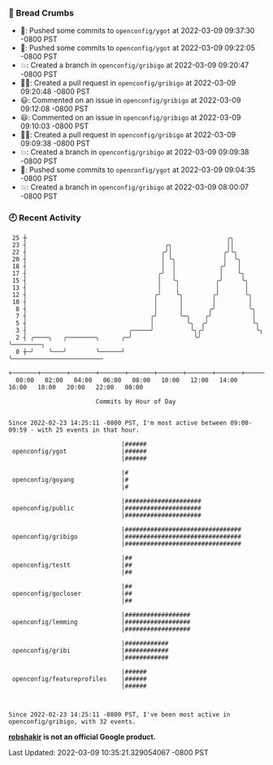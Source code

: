 ### 🍞 Bread Crumbs

 * 🚢: Pushed some commits to `openconfig/ygot` at 2022-03-09 09:37:30 -0800 PST
 * 🚢: Pushed some commits to `openconfig/ygot` at 2022-03-09 09:22:05 -0800 PST
 * 💥: Created a branch in `openconfig/gribigo` at 2022-03-09 09:20:47 -0800 PST
 * ✍🏼: Created a pull request in `openconfig/gribigo` at 2022-03-09 09:20:48 -0800 PST
 * 😃: Commented on an issue in `openconfig/gribigo` at 2022-03-09 09:12:08 -0800 PST
 * 😃: Commented on an issue in `openconfig/gribigo` at 2022-03-09 09:10:03 -0800 PST
 * ✍🏼: Created a pull request in `openconfig/gribigo` at 2022-03-09 09:09:38 -0800 PST
 * 💥: Created a branch in `openconfig/gribigo` at 2022-03-09 09:09:38 -0800 PST
 * 🚢: Pushed some commits to `openconfig/ygot` at 2022-03-09 09:04:35 -0800 PST
 * 💥: Created a branch in `openconfig/gribigo` at 2022-03-09 08:00:07 -0800 PST

### 🕘 Recent Activity
```
 25 ┼                                                       ╭╮
 23 ┤                                      ╭╮               ││
 22 ┤                                     ╭╯│              ╭╯╰╮
 20 ┤                                     │ ╰╮             │  ╰╮
 18 ┤                                     │  │            ╭╯   │
 17 ┤                                    ╭╯  │            │    ╰╮
 15 ┤                                    │   ╰╮          ╭╯     ╰╮
 13 ┤                                    │    │          │       │
 12 ┤                                   ╭╯    ╰╮        ╭╯       ╰╮
 10 ┤                                   │      │        │         │
  8 ┤                                   │      │       ╭╯         ╰╮
  7 ┤                                  ╭╯      ╰─╮    ╭╯           │
  5 ┤                                  │         ╰╮  ╭╯            ╰╮
  3 ┤                            ╭─────╯          ╰╮╭╯              ╰╮
  2 ┤ ╭────╮   ╭────────╮      ╭─╯                 ╰╯                ╰────────╮
  0 ┼─╯    ╰───╯        ╰──────╯                                              ╰─────────────────────────
    +───────+───────+───────+───────+───────+───────+───────+───────+───────+───────+───────+───────+────
  00:00   02:00   04:00   06:00   08:00   10:00   12:00   14:00   16:00   18:00   20:00   22:00   00:00   

						Commits by Hour of Day


Since 2022-02-23 14:25:11 -0800 PST, I'm most active between 09:00-09:59 - with 25 events in that hour.

```



```
                               |######
 openconfig/ygot               |######
                               |######

                               |#
 openconfig/goyang             |#
                               |#

                               |#####################
 openconfig/public             |#####################
                               |#####################

                               |################################
 openconfig/gribigo            |################################
                               |################################

                               |##
 openconfig/testt              |##
                               |##

                               |##
 openconfig/gocloser           |##
                               |##

                               |##################
 openconfig/lemming            |##################
                               |##################

                               |############
 openconfig/gribi              |############
                               |############

                               |######
 openconfig/featureprofiles    |######
                               |######



Since 2022-02-23 14:25:11 -0800 PST, I've been most active in openconfig/gribigo, with 32 events.

```
**[robshakir](mailto:robjs@google.com) is not an official Google product.**  


Last Updated: 2022-03-09 10:35:21.329054067 -0800 PST
